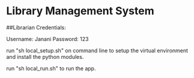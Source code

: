 # Library Management System 

##Librarian Credentials:

Username: Janani
Password: 123


run "sh local_setup.sh" on command line to setup the virtual environment and install the python modules.

run "sh local_run.sh" to run the app.
